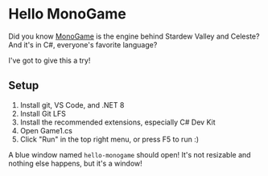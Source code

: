 # Hello MonoGame

Did you know [MonoGame](https://monogame.net/) is the engine behind Stardew Valley and Celeste? And it's in C#, everyone's favorite language?

I've got to give this a try!

## Setup

1. Install git, VS Code, and .NET 8
1. Install Git LFS
1. Install the recommended extensions, especially C# Dev Kit
1. Open Game1.cs
1. Click "Run" in the top right menu, or press F5 to run :)

A blue window named `hello-monogame` should open! It's not resizable and nothing else happens, but it's a window!
